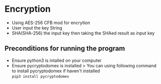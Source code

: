 # Encryption

* Using AES-256 CFB mod for encrytion
* User input the key String
* SHA(SHA-256) the input key then taking the SHAed result as input key

## Preconditions for running the program
* Ensure python3 is intalled on your computer
* Ensure pycryptodomex is installed > You can using following command to install pycryptodomex if haven't installed  
`pip3 install pycryptodomex`
